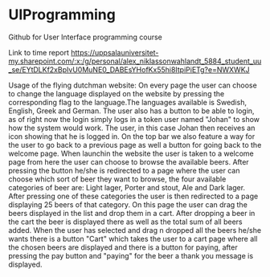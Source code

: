 # UIProgramming
Github for User Interface programming course

Link to time report
https://uppsalauniversitet-my.sharepoint.com/:x:/g/personal/alex_niklassonwahlandt_5884_student_uu_se/EYtDLKf2xBpIvU0MuNE0_DABEsYHofKx55hi8ItpiPiETg?e=NWXWKJ


Usage of the flying dutchman website:
On every page the user can choose to change the language displayed on the website by pressing the corresponding flag to the language.The languages available is Swedish, English, Greek and German. The user also has a button to be able to login, as of right now the login simply logs in a token user named "Johan" to show how the system would work. The user, in this case Johan then receives an icon showing that he is logged in. On the top bar we also feature a way for the user to go back to a previous page as well a button for going back to the welcome page. 
When launchin the website the user is taken to a welcome page from here the user can choose to browse the available beers. After pressing the button he/she is redirected to a page where the user can choose which sort of beer they want to browse, the four available categories of beer are: Light lager, Porter and stout, Ale and Dark lager. After pressing one of these categories the user is then redirected to a page displaying 25 beers of that category. On this page the user can drag the beers displayed in the list and drop them in a cart. After dropping a beer in the cart the beer is displayed there as well as the total sum of all beers added. When the user has selected and drag n dropped all the beers he/she wants there is a button "Cart" which takes the user to a cart page where all the chosen beers are displayed and there is a button for paying, after pressing the pay button and "paying" for the beer a thank you message is displayed.
